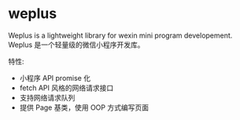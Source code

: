 # weplus

Weplus is a lightweight library for wexin mini program developement. Weplus 是一个轻量级的微信小程序开发库。

特性:
* 小程序 API promise 化
* fetch API 风格的网络请求接口
* 支持网络请求队列
* 提供 Page 基类，使用 OOP 方式编写页面